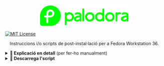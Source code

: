 <p align="center"><a href="https://github.com/mantekillah/palodora" target="_blank"><img src="./palodora-logo.png" height="66" /></a></p>

[![MIT License][license-shield]][license-url]

<p align="center">Instruccions i/o scripts de post-instal·lació per a Fedora Workstation 36.</p>

<details>
  <summary><b>🚧 Explicació en detall</b> (per fer-ho manualment)</summary>
  
---
  
1) [**Primera part de la post-instal·lació:**](#part-i-palodora-1sh)
- [Aplicar tweaks d'optimització](#aplicant-tweaks-doptimització)
- [Actualitzar el sistema](#actualitzant-el-sistema)
- [Establir el nom de la màquina](#establint-el-nom-de-la-màquina) (pots posar el nom que vulguis a la teva màquina)
- [Activant repos d'RPM Fusion (*free* i *nonfree*)](#activant-repos-drpm-fusion-free-i-nonfree) (pots editar les ordres si, per exemple, només vols activar els *free*)
- [Instal·lar *Tilix*](#installant-tilix)
- [Reiniciar el sistema](#reiniciant-el-sistema)
2) [**Segona part de la post-instal·lació:**](#part-ii-palodora-2sh)
- [Aplicant fix del rellotge](#aplicant-fix-del-rellotge) (només per usuaris amb *dual boot* de Windows + Fedora)
- [Habilitar la paqueteria *Flatpak*](#habilitant-la-paqueteria-flatpak)
- [Instal·lació automàtica de múltiples programes i/o aplicacions](#installació-automàtica-de-múltiples-programes-io-aplicacions)
- [Desinstal·lació automàtica de múltiples programes i/o aplicacions](#desinstallació-automàtica-de-múltiples-programes-io-aplicacions)
- [Actualitzar el equip i netejar brossa](#actualitzant-el-equip-i-netejant-la-brossa)
- [Reiniciar el sistema](#reiniciant-el-sistema-1)

---

# Part I (**`palodora-1.sh`**)
  
<div align="center">
  
Obrir la Terminal i anar copiant i enganxant les ordres.
  
## Aplicant tweaks d'optimització:

**`echo "fastestmirror=True" | sudo tee -a /etc/dnf/dnf.conf`**

**`echo "max_parallel_downloads=10" | sudo tee -a /etc/dnf/dnf.conf`**

**`echo "defaultyes=True" | sudo tee -a /etc/dnf/dnf.conf`**

**`echo "keepcache=True" | sudo tee -a /etc/dnf/dnf.conf`**

**`echo "deltarpm=True" | sudo tee -a /etc/dnf/dnf.conf`**

## Actualitzant el sistema:

**`sudo dnf update -y --refresh`**

**`sudo dnf upgrade -y`**

## Establint el nom de la màquina:

En aquest cas, l'anomenaré "**linux**"
  
**`sudo hostnamectl set-hostname linux`**

## Activant repos d'RPM Fusion (*free* i *nonfree*):

**`sudo dnf install -y fedora-workstation-repositories`**
  
**`sudo dnf install -y https://mirrors.rpmfusion.org/free/fedora/rpmfusion-free-release-$(rpm -E %fedora).noarch.rpm https://mirrors.rpmfusion.org/nonfree/fedora/rpmfusion-nonfree-release-$(rpm -E %fedora).noarch.rpm`**
  
**`sudo dnf -y groupupdate core`**
  
**`sudo dnf -y groupupdate multimedia --setop="install_weak_deps=False" --exclude=PackageKit-gstreamer-plugin`**
  
**`sudo dnf -y groupupdate sound-and-video`**
  
**`sudo dnf install -y rpmfusion-free-release-tainted`**
  
**`sudo dnf install -y libdvdcss`**
  
**`sudo dnf install -y rpmfusion-nonfree-release-tainted`**
  
**`sudo dnf install -y \*-firmware`**
  
## Instal·lant *Tilix*
  
**`sudo dnf install -y tilix*`**

## Reiniciant el sistema:

**`sudo reboot now`**
  
</div>

---

# Part II (**`palodora-2.sh`**)
  
<div align="center">
  
Després del reinici, cal obrir **Tilix** i continuar copiant i enganxant les ordres.
  
## Aplicant fix del rellotge*:
  
**`sudo timedatectl set-local-rtc 1`**

*- fix necessàri per als que tenen un Dual Boot de Fedora amb Windows.
  
## Habilitant la paqueteria *Flatpak*:
  
**`flatpak remote-add --if-not-exists flathub https://flathub.org/repo/flathub.flatpakrepo`**
  
**`sudo flatpak override --filesystem=~/.themes`**
  
## Instal·lació automàtica de múltiples programes i/o aplicacions:
  
**`sudo dnf copr enable -y refi64/webapp-manager`**
  
**`sudo rpm --import https://packages.microsoft.com/keys/microsoft.asc`**
  
**`sudo sh -c "echo -e '[code]\nname=Visual Studio Code\nbaseurl=https://packages.microsoft.com/yumrepos/vscode\nenabled=1\ngpgcheck=1\ngpgkey=https://packages.microsoft.com/keys/microsoft.asc' > /etc/yum.repos.d/vscode.repo"`**
  
**`sudo sh -c "echo -e '[teams]\nname=Microsoft Teams\nbaseurl=https://packages.microsoft.com/yumrepos/ms-teams\nenabled=1\ngpgcheck=1\ngpgkey=https://packages.microsoft.com/keys/microsoft.asc' > /etc/yum.repos.d/teams.repo"`**
  
**`sudo rpm --import https://rpm.opera.com/rpmrepo.key`**
  
**`sudo tee /etc/yum.repos.d/opera.repo <<RPMREPO`**
  
**`[opera]`**
  
**`name=Opera packages`**
  
**`type=rpm-md`**
  
**`baseurl=https://rpm.opera.com/rpm`**
  
**`gpgcheck=1`**
  
**`gpgkey=https://rpm.opera.com/rpmrepo.key`**
  
**`enabled=1`**
  
**`RPMREPO`**

**`sudo dnf check-update -y`**
  
**`sudo dnf install -y libfreeaptx pipewire-codec-aptx code teams opera-stable neofetch screenfetch akmod-nvidia xorg-x11-drv-nvidia-cuda gimp google-chrome-stable dejavu-sans-fonts dejavu-sans-mono-fonts liberation-narrow-fonts dejavu-serif-fonts webapp-manager megasync nautilus-megasync bpytop xclip filezilla gnome-chess fontawesome-fonts gnome-shell-extension-dash-to-dock gnome-shell-extension-netspeed micro papirus-icon-theme peek discord gnome-shell-extension-user-theme alien bleachbit torbrowser-launcher gparted vlc p7zip* gnome-tweaks gnome-extensions-app chrome-gnome-shell lame gpart ffmpeg tree drawing telegram-desktop android-tools gnome-sound-recorder video-downloader dconf-editor kdenlive ffmpegthumbs htop qbittorrent curl git handbrake-gui tilix* obs-studio discord gstreamer-plugins* gstreamer1-plugins* pip google-chrome-stable kernel-headers kernel-devel gcc glibc-headers make dkms file-roller file-roller-nautilus vokoscreenNG cpu-x libretro-mgba variety xarchiver gnome-power-manager cabextract xorg-x11-font-utils fontconfig musescore pdfarranger youtube-dl xorg-x11-drv-amdgpu grub-customizer vim steam git mesa-libGLU.i686 timeshift htop lutris`**
  
**`sudo rpm -i https://download.onlyoffice.com/install/desktop/editors/linux/onlyoffice-desktopeditors.x86_64.rpm`**
  
**`sudo rpm -i https://github.com/shiftkey/desktop/releases/download/release-3.0.0-linux2/GitHubDesktop-linux-3.0.0-linux2.rpm`**
  
**`sudo rpm -i https://downloads.sourceforge.net/project/mscorefonts2/rpms/msttcore-fonts-installer-2.6-1.noarch.rpm`**

**`flatpak install -y flathub com.github.tchx84.Flatseal`**

**`flatpak install -y flathub com.github.muriloventuroso.pdftricks`**
  
**`flatpak install -y flathub io.gitlab.librewolf-community`**
  
**`flatpak install -y flathub net.cozic.joplin_desktop`**

**`flatpak install -y flathub com.mattjakeman.ExtensionManager`**
  
**`flatpak install -y flathub com.rafaelmardojai.Blanket`**

## Desinstal·lació automàtica de múltiples programes i/o aplicacions:  

**`sudo dnf remove -y gnome-tour gnome-contacts gnome-terminal libreoffice* rhythmbox* yelp fedora-chromium-config mediawriter gnome-maps gnome-weather gnome-photos totem`**
  
## Actualitzant el equip i netejant la brossa

**`flatpak update -y`**

**`flatpak uninstall -y --unused --delete-data`**

**`sudo dnf update -y --refresh`**

**`fc-cache -v`**

**`sudo dnf autoremove -y`**

**`sudo dnf clean all`**

## Reiniciant el sistema:

**`sudo reboot now`**
  
# HAN  
`LBRY`
`PeaZip`
`Solitari AisleRiot`
`Soundux`

Extensions: `Blur my Shell` `Dash to Dock` `Dash to Panel` `Desktop Icons: Neo` `Impatience` `Screenshot Tool` `Tiling Assistant` `User Themes` `Espresso` `Sound Output Device Chooser` `GSConnect`

  
</div>

---
  
</details>

<details>
  <summary><b>🚧 Descarrega l'script</b></summary>

<p align="center"><b>L'script encara no està disponible.</b></p>

</details>

[license-shield]: https://img.shields.io/github/license/mantekillah/palodora.svg
[license-url]: https://github.com/mantekillah/palodora/blob/master/LICENSE
